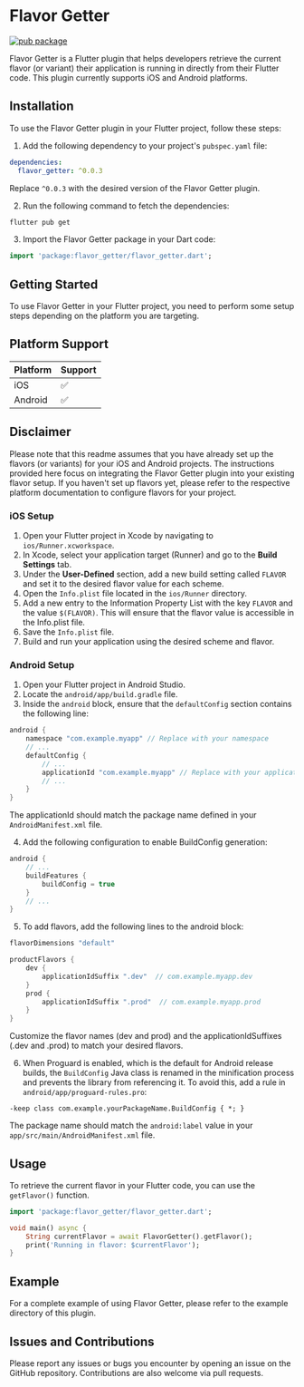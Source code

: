 # Flavor Getter

[![pub package](https://img.shields.io/pub/v/flavor_getter.svg)](https://pub.dev/packages/flavor_getter)

Flavor Getter is a Flutter plugin that helps developers retrieve the current flavor (or variant) their application is running in directly from their Flutter code. This plugin currently supports iOS and Android platforms.

## Installation

To use the Flavor Getter plugin in your Flutter project, follow these steps:

1. Add the following dependency to your project's `pubspec.yaml` file:
```yaml
dependencies:
  flavor_getter: ^0.0.3
```
Replace `^0.0.3` with the desired version of the Flavor Getter plugin.

2. Run the following command to fetch the dependencies:
```bash
flutter pub get
```

3. Import the Flavor Getter package in your Dart code:
```dart
import 'package:flavor_getter/flavor_getter.dart';
```

## Getting Started

To use Flavor Getter in your Flutter project, you need to perform some setup steps depending on the platform you are targeting.

## Platform Support

| Platform | Support |
| -------- | ------- |
| iOS      | ✅      |
| Android  | ✅      |

## Disclaimer

Please note that this readme assumes that you have already set up the flavors (or variants) for your iOS and Android projects. The instructions provided here focus on integrating the Flavor Getter plugin into your existing flavor setup. If you haven't set up flavors yet, please refer to the respective platform documentation to configure flavors for your project.

### iOS Setup

1. Open your Flutter project in Xcode by navigating to `ios/Runner.xcworkspace`.
2. In Xcode, select your application target (Runner) and go to the **Build Settings** tab.
3. Under the **User-Defined** section, add a new build setting called `FLAVOR` and set it to the desired flavor value for each scheme.
4. Open the `Info.plist` file located in the `ios/Runner` directory.
5. Add a new entry to the Information Property List with the key `FLAVOR` and the value `$(FLAVOR)`. This will ensure that the flavor value is accessible in the Info.plist file.
6. Save the `Info.plist` file.
7. Build and run your application using the desired scheme and flavor.

### Android Setup

1. Open your Flutter project in Android Studio.
2. Locate the `android/app/build.gradle` file.
3. Inside the `android` block, ensure that the `defaultConfig` section contains the following line:
```groovy
android {
    namespace "com.example.myapp" // Replace with your namespace
    // ...
    defaultConfig {
        // ...
        applicationId "com.example.myapp" // Replace with your applicationId; make sure it's similar to namespace
        // ...
    }
}
```
The applicationId should match the package name defined in your `AndroidManifest.xml` file.

4. Add the following configuration to enable BuildConfig generation:
```groovy
android {
    // ...
    buildFeatures {
        buildConfig = true
    }
    // ...
}
```

5. To add flavors, add the following lines to the android block:
```groovy
flavorDimensions "default"

productFlavors {
    dev {
        applicationIdSuffix ".dev"  // com.example.myapp.dev
    }
    prod {
        applicationIdSuffix ".prod"  // com.example.myapp.prod
    }
}
```
Customize the flavor names (dev and prod) and the applicationIdSuffixes (.dev and .prod) to match your desired flavors.

6. When Proguard is enabled, which is the default for Android release builds, the `BuildConfig` Java class is renamed in the minification process and prevents the library from referencing it. To avoid this, add a rule in `android/app/proguard-rules.pro`:

`-keep class com.example.yourPackageName.BuildConfig { *; }`

The package name should match the `android:label` value in your `app/src/main/AndroidManifest.xml` file.

## Usage

To retrieve the current flavor in your Flutter code, you can use the `getFlavor()` function.

```dart
import 'package:flavor_getter/flavor_getter.dart';

void main() async {
	String currentFlavor = await FlavorGetter().getFlavor();
	print('Running in flavor: $currentFlavor');
}
```
## Example

For a complete example of using Flavor Getter, please refer to the example directory of this plugin.

## Issues and Contributions

Please report any issues or bugs you encounter by opening an issue on the GitHub repository. Contributions are also welcome via pull requests.
